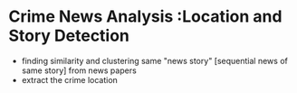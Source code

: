 # Crime News Analysis :Location and Story Detection
- finding similarity and clustering same "news story" [sequential news of same story] from news papers
- extract the crime location
